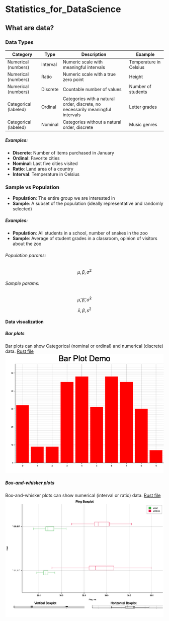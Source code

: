 # Statistics_for_DataScience

## What are data?

### Data Types

| Category              | Type     | Description                                                                    | Example                |
| --------------------- | -------- | ------------------------------------------------------------------------------ | ---------------------- |
| Numerical (numbers)   | Interval | Numeric scale with meaningful intervals                                        | Temperature in Celsius |
| Numerical (numbers)   | Ratio    | Numeric scale with a true zero point                                           | Height                 |
| Numerical (numbers)   | Discrete | Countable number of values                                                     | Number of students     |
| Categorical (labeled) | Ordinal  | Categories with a natural order, discrete, no necessarily meaningful intervals | Letter grades          |
| Categorical (labeled) | Nominal  | Categories without a natural order, discrete                                   | Music genres           |

##### Examples:

- **Discrete**: Number of items purchased in January
- **Ordinal**: Favorite cities
- **Nominal**: Last five cities visited
- **Ratio**: Land area of a country
- **Interval**: Temperature in Celsius

### Sample vs Population

- **Population**: The entire group we are interested in
- **Sample**: A subset of the population (ideally representative and randomly selected)

##### Examples:

- **Population**: All students in a school, number of snakes in the zoo
- **Sample**: Average of student grades in a classroom, opinion of visitors about the zoo

###### Population params:

```math
\mu, \beta, \sigma^2
```

###### Sample params:

```math
\hat{\mu}, \hat{\beta}, \hat{\sigma}^2
```

```math
\bar{x}, \beta, s^2
```

#### Data visualization

##### Bar plots

Bar plots can show Categorical (nominal or ordinal) and numerical (discrete) data.
[Rust file](/Data_visualization/bar_plot/src/main.rs)
![Bar Plot Example](/Data_visualization/bar_plot/images/bar-plot.png)

##### Box-and-whisker plots

Box-and-whisker plots can show numerical (interval or ratio) data.
[Rust file](/Data_visualization/box-plot/src/main.rs)
![Box-and-whisker Plot Example](/Data_visualization/box-plot/images/box-plot.png)

